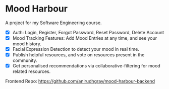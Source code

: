 # Mood Harbour
A project for my Software Engineering course.
- [x] Auth: Login, Register, Forgot Password, Reset Password, Delete Account
- [x] Mood Tracking Features: Add Mood Entries at any time, and see your mood history.
- [x] Facial Expression Detection to detect your mood in real time.
- [x] Publish helpful resources, and vote on resources present in the community.
- [x] Get personalised recommendations via collaborative-filtering for mood related resources. 

Frontend Repo: https://github.com/anirudhgray/mood-harbour-backend 
